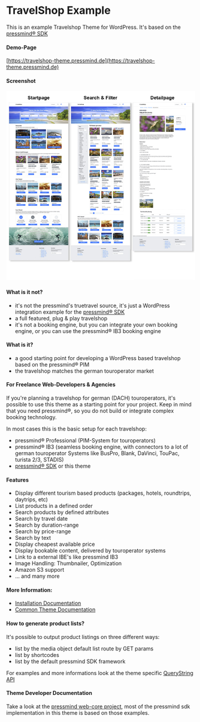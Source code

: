 # TravelShop Example
This is an example Travelshop Theme for WordPress.
It's based on the  [pressmind® SDK](https://github.com/pressmind/sdk)

#### Demo-Page
[https://travelshop-theme.pressmind.de](https://travelshop-theme.pressmind.de)

#### Screenshot
![Overview Image Demo-Page](./travelshop/assets/img/overview.jpg)

#### What is it not?
* it's not the pressmind's truetravel source, it's just a WordPress integration example for the [pressmind® SDK](https://github.com/pressmind/sdk)
* a full featured, plug & play travelshop
* it's not a booking engine, but you can integrate your own booking engine, or you can use the pressmind® IB3 booking engine

#### What is it?
* a good starting point for developing a WordPress based travelshop based on the pressmind® PIM
* the travelshop matches the german touroperator market

#### For Freelance Web-Developers & Agencies
If you're planning a travelshop for german (DACH) touroperators, it's possible to use this theme as a starting point for your project.
Keep in mind that you need pressmind®, so you do not build or integrate complex booking technology.

In most cases this is the basic setup for each travelshop:
* pressmind® Professional (PIM-System for touroperators)
* pressmind® IB3 (seamless booking engine, with connectors to a lot of german touroperator Systems like BusPro, Blank, DaVinci, TouPac, turista 2/3, STADIS)
* [pressmind® SDK](https://github.com/pressmind/sdk) or this theme

#### Features
* Display different tourism based products (packages, hotels, roundtrips, daytrips, etc)
* List products in a defined order
* Search products by defined attributes
* Search by travel date
* Search by duration-range
* Search by price-range
* Search by text
* Display cheapest available price
* Display bookable content, delivered by touroperator systems
* Link to a external IBE's like pressmind IB3
* Image Handling: Thumbnailer, Optimization
* Amazon S3 support
* ... and many more


#### More Information:
* [Installation Documentation](./travelshop/installation.md)
* [Common Theme Documentation](./travelshop/readme-theme.md)

#### How to generate product lists? 
It's possible to output product listings on three different ways:

* list by the media object default list route by GET params
* list by shortcodes
* list by the default pressmind SDK framework

For examples and more informations look at the 
theme specific [QueryString API](./travelshop/readme-querystring-api.md)

#### Theme Developer Documentation
Take a look at the [pressmind web-core project](https://github.com/pressmind/web-core-skeleton-basic/#quickstart), 
most of the pressmind sdk implementation in this theme is based on those examples.



